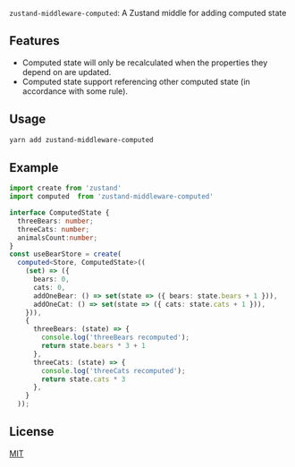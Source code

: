 `zustand-middleware-computed`: A Zustand middle for adding computed state

## Features 

-   Computed state will only be recalculated when the properties they depend on are updated.
-   Computed state support referencing other computed state (in accordance with some rule).

## Usage 

```bash
yarn add zustand-middleware-computed
```



## Example

```typescript
import create from 'zustand'
import computed  from 'zustand-middleware-computed'

interface ComputedState {
  threeBears: number;
  threeCats: number;
  animalsCount:number;
}
const useBearStore = create(
  computed<Store, ComputedState>((
    (set) => ({
      bears: 0,
      cats: 0,
      addOneBear: () => set(state => ({ bears: state.bears + 1 })),
      addOneCat: () => set(state => ({ cats: state.cats + 1 })),
    })),
    {
      threeBears: (state) => {
        console.log('threeBears recomputed');
        return state.bears * 3 + 1
      },
      threeCats: (state) => {
        console.log('threeCats recomputed');
        return state.cats * 3
      },
    }
  ));
```





## License 

[MIT](./LICENSE)


